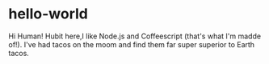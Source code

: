 # hello-world
Hi Human!
Hubit here,I like Node.js and Coffeescript (that's what I'm madde of!).
I've had tacos on the moom and find them far super superior to Earth tacos.
